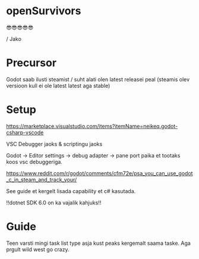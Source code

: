 # openSurvivors

😎😎😎😎😎

/ Jako


<h1>Precursor</h1>

Godot saab ilusti steamist / suht alati olen latest releasei peal (steamis olev versioon kull ei ole latest latest aga stable)


<h1>Setup</h1>

https://marketplace.visualstudio.com/items?itemName=neikeq.godot-csharp-vscode 

VSC Debugger jaoks & scriptingu jaoks

Godot -> Editor settings -> debug adapter -> pane port paika et tootaks koos vsc debuggeriga.

https://www.reddit.com/r/godot/comments/cfm72e/psa_you_can_use_godot_c_in_steam_and_track_your/

See guide et kergelt lisada capability et c# kasutada.

!!dotnet SDK 6.0 on ka vajalik kahjuks!!

<h1> Guide </h1>

Teen varsti mingi task list type asja kust peaks kergemalt saama taske. Aga prgult wild west go crazy.

